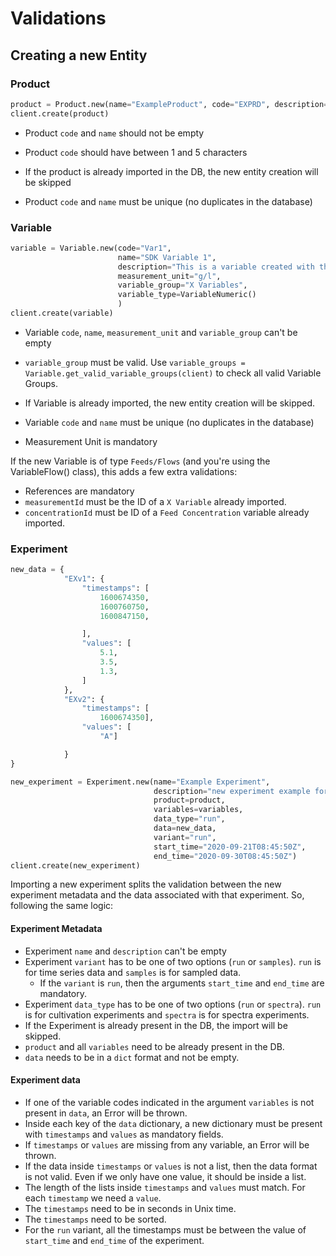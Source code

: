 # Validations

## Creating a new Entity

### Product 

```python 
product = Product.new(name="ExampleProduct", code="EXPRD", description="Example Product")
client.create(product)
``` 

* Product `code` and `name` should not be empty
* Product `code` should have between 1 and 5 characters

* If the product is already imported in the DB, the new entity creation will be skipped
* Product `code` and `name` must be unique (no duplicates in the database) 


### Variable

```python 
variable = Variable.new(code="Var1", 
                        name="SDK Variable 1", 
                        description="This is a variable created with the SDK", 
                        measurement_unit="g/l", 
                        variable_group="X Variables", 
                        variable_type=VariableNumeric()
                        )
client.create(variable)
``` 

* Variable `code`, `name`, `measurement_unit` and `variable_group` can't be empty 
* `variable_group` must be valid. Use `variable_groups = Variable.get_valid_variable_groups(client)` to check all valid Variable Groups. 

* If Variable is already imported, the new entity creation will be skipped.
* Variable `code` and `name` must be unique (no duplicates in the database) 
* Measurement Unit is mandatory

If the new Variable is of type `Feeds/Flows` (and you're using the VariableFlow() class), this adds a few extra validations: 

* References are mandatory
* `measurementId` must be the ID of a `X Variable` already imported.
* `concentrationId` must be ID of a `Feed Concentration` variable already imported. 

### Experiment

```python
new_data = {
            "EXv1": {
                "timestamps": [
                    1600674350,
                    1600760750,
                    1600847150,

                ],
                "values": [
                    5.1,
                    3.5,
                    1.3,
                ]
            },
            "EXv2": {
                "timestamps": [
                    1600674350],
                "values": [
                    "A"]

            }
}

new_experiment = Experiment.new(name="Example Experiment",
                                description="new experiment example for sdk",
                                product=product,
                                variables=variables,
                                data_type="run",
                                data=new_data,
                                variant="run",
                                start_time="2020-09-21T08:45:50Z", 
                                end_time="2020-09-30T08:45:50Z")
client.create(new_experiment)
```

Importing a new experiment splits the validation between the new experiment metadata and the data associated with that experiment. So, following the same logic:

#### Experiment Metadata

* Experiment `name` and `description` can't be empty
* Experiment `variant` has to be one of two options (`run` or `samples`). `run` is for time series data and `samples` is for sampled data.
    * If the `variant` is `run`, then the arguments `start_time` and `end_time` are mandatory.
* Experiment `data_type` has to be one of two options (`run` or `spectra`). `run` is for cultivation experiments and `spectra` is for spectra experiments.
* If the Experiment is already present in the DB, the import will be skipped. 
* `product` and all `variables` need to be already present in the DB.
* `data` needs to be in a `dict` format and not be empty. 

#### Experiment data

* If one of the variable codes indicated in the argument `variables` is not present in `data`, an Error will be thrown. 
* Inside each key of the `data` dictionary, a new dictionary must be present with `timestamps` and `values` as mandatory fields.
* If `timestamps` or `values` are missing from any variable, an Error will be thrown. 
* If the data inside `timestamps` or `values` is not a list, then the data format is not valid. Even if we only have one value, it should be inside a list.
* The length of the lists inside `timestamps` and `values` must match. For each `timestamp` we need a `value`.
* The `timestamps` need to be in seconds in Unix time. 
* The `timestamps` need to be sorted. 
* For the `run` variant, all the timestamps must be between the value of `start_time` and `end_time` of the experiment. 
